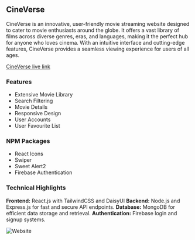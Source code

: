 ## CineVerse

CineVerse is an innovative, user-friendly movie streaming website designed to cater to movie enthusiasts around the globe. It offers a vast library of films across diverse genres, eras, and languages, making it the perfect hub for anyone who loves cinema. With an intuitive interface and cutting-edge features, CineVerse provides a seamless viewing experience for users of all ages.

[CineVerse live link](https://cineverse-9ca24.web.app)

### Features 

- Extensive Movie Library
- Search Filtering
- Movie Details
- Responsive Design
- User Accounts 
- User Favourite List

### NPM Packages 

- React Icons
- Swiper
- Sweet Alert2
- Firebase Authentication

### Technical Highlights

**Frontend:** React.js with TailwindCSS and DaisyUI
**Backend:** Node.js and Express.js for fast and secure API endpoints.
**Database:** MongoDB for efficient data storage and retrieval.
**Authentication:** Firebase login and signup systems.

![Website](https://i.ibb.co.com/FgKhVhT/Cine-Verse-Web.png)
